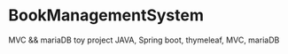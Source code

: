 # BookManagementSystem
MVC &amp;&amp; mariaDB toy project
JAVA, Spring boot, thymeleaf, MVC, mariaDB

